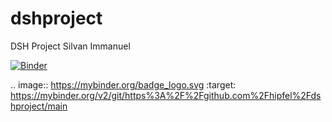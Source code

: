 # dshproject
DSH Project Silvan Immanuel

[![Binder](https://mybinder.org/badge_logo.svg)](https://mybinder.org/v2/git/https%3A%2F%2Fgithub.com%2Fhipfel%2Fdshproject/main)

.. image:: https://mybinder.org/badge_logo.svg
 :target: https://mybinder.org/v2/git/https%3A%2F%2Fgithub.com%2Fhipfel%2Fdshproject/main
